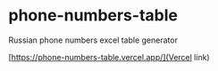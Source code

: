 # phone-numbers-table
Russian phone numbers excel table generator

[https://phone-numbers-table.vercel.app/](Vercel link)
